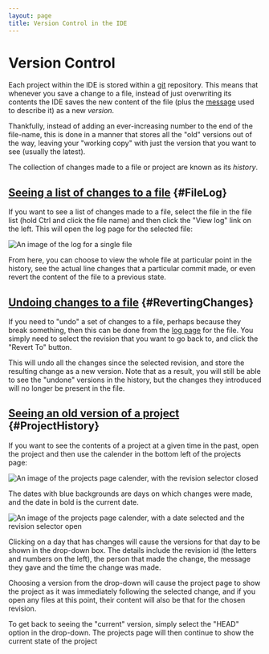 ```yaml
---
layout: page
title: Version Control in the IDE
---
```


[wikipedia-git]: https://en.wikipedia.org/wiki/Git_%28software%29

Version Control
===============

Each project within the IDE is stored within a [git][wikipedia-git] repository.
This means that whenever you save a change to a file,
instead of just overwriting its contents the IDE saves the new content of the file
(plus the [message](/docs/IDE/good_commit_messages) used to describe it)
as a new _version_.

Thankfully, instead of adding an ever-increasing number to the end of the file-name,
this is done in a manner that stores all the "old" versions out of the way,
leaving your "working copy" with just the version that you want to see (usually the latest).

The collection of changes made to a file or project are known as its _history_.

[Seeing a list of changes to a file](#FileLog) {#FileLog}
----------------------------------

If you want to see a list of changes made to a file,
select the file in the file list (hold Ctrl and click the file name)
and then click the "View log" link on the left.
This will open the log page for the selected file:

![An image of the log for a single file](/images/content/ide/file-log.png
 "The log view shows the messages given to describe the changes to a file,
  as well as links to view the file at a historic version, or to see the changes a version made.")

From here, you can choose to view the whole file at particular point in the history,
see the actual line changes that a particular commit made,
or even revert the content of the file to a previous state.

[Undoing changes to a file](#RevertingChanges) {#RevertingChanges}
-------------------------

If you need to "undo" a set of changes to a file, perhaps because they break something,
then this can be done from the [log page](#FileLog) for the file.
You simply need to select the revision that you want to go back to,
and click the "Revert To" button.

This will undo all the changes since the selected revision, and store the
resulting change as a new version.
Note that as a result, you will still be able to see the "undone" versions
in the history, but the changes they introduced will no longer be present in the file.

[Seeing an old version of a project](#ProjectHistory) {#ProjectHistory}
----------------------------------

If you want to see the contents of a project at a given time in the past,
open the project and then use the calender in the bottom left of the projects page:

![An image of the projects page calender,
  with the revision selector closed](/images/content/ide/projpage-calender-closed.png
 "The calender on the projects page, before a date has been selected.")

The dates with blue backgrounds are days on which changes were made,
and the date in bold is the current date.

![An image of the projects page calender,
  with a date selected and the revision selector open](/images/content/ide/projpage-calender-open.png
 "Choosing a version from the calender on the projects page, after a date has been selected.")

Clicking on a day that has changes will cause the versions for that day to be shown in the drop-down box.
The details include the revision id (the letters and numbers on the left),
the person that made the change, the message they gave and the time the change was made.

Choosing a version from the drop-down will cause the project page to show the project as it was immediately following the selected change,
and if you open any files at this point, their content will also be that for the chosen revision.

To get back to seeing the "current" version, simply select the "HEAD" option in the drop-down.
The projects page will then continue to show the current state of the project
